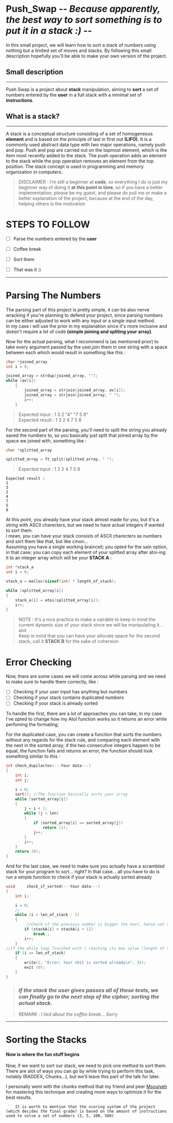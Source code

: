 # Push_Swap *-- Because apparently, the best way to sort something is to put it in a stack :) --*

In this small project, we will learn how to sort a stack of numbers using nothing but a limited set of moves and stacks.
By following this small description hopefully you'll be able to make your own version of the project.

## Small description
  ---
Push Swap is a project about __stack__ manipulation, aiming to __sort__ a set of numbers entered by the __user__ in a full stack with a minimal set of __instructions__.

## What is a stack?
---
A stack is a conceptual structure consisting of a set of homogeneous __element__ and is based on the principle of last in first out __(LIFO)__. It is a commonly used abstract data type with two major operations, namely push and pop. Push and pop are carried out on the topmost element, which is the item most recently added to the stack. The push operation adds an element to the stack while the pop operation removes an element from the top position. The stack concept is used in programming and memory organization in computers.

>DISCLAIMER : I'm still a beginner at __code__, so everything I do is just my beginner way of doing it __at this point in time__, so if you have a better implementation; please be my guest, and please do pull me or make a better explanation of the project, because at the end of the day, helping others is the motivation

# STEPS TO FOLLOW
- [ ] Parse the numbers entered by the __user__
- [ ] Coffee break
- [ ] Sort them
- [ ] That was it :)


---
# Parsing The Numbers
The parsing part of this project is pretty simple, it can be also nerve wracking if you're planning to defend your project, since parsing numbers can be either adjusted to work with any input or a single input method.  
In my case i will use the prior in my explanation since it's more inclusive and doesn't require a lot of code __(simple joining and spliting your array)__.  

Now for the actual parsing, what I recommend is (as mentioned prior) to take every argument passed by the user,join them in one string with a space between each which would result in something like this :

```c
char *joined_array
int i = 0;

joined_array = strdup(joined_array, "");
while (av[i])
	{
		joined_array = strjoin(joined_array, av[i]);
		joined_array = strjoin(joined_array, " ");
		i++;
	}
```
> Expected input : 1 3 2 "4" "7 5 8"  
> Expected result : 1 3 2 4 7 5 8  


For the second part of the parsing, you'll need to split the string you already saved the numbers to, so you basically just split that joined array by the space we joined with, something like :

```c
char *splitted_array

splitted_array = ft_split(splitted_array, " ");
```
> Expected input : 1 3 2 4 7 5 8

```
Expected result :
1
3
2
4
7
5
8
```
At this point, you already have your stack almost made for you, but it's a string with ASCII charecters, but we need to have actual integers if wanted to sort them.  
I mean, you can have your stack consists of ASCII charecters as numbers and sort them like that, but like cmon...  
Assuming you have a single working braincell; you opted for the sain option, in that case; you can copy each element of your splitted array after atoi-ing it to an integer array which will be your __STACK A__ :

```c
int *stack_a
int i = 0;

stack_a = malloc(sizeof(int) * length_of_stack);

while (splitted_array[i])
{
	stack_a[i] = atoi(splitted_array[i]);
	i++;
}
```
>NOTE : It's a nice practice to make a vairable to keep in mind the current dynamic size of your stack since we will be manipulating it... alot  
> Keep in mind that you can have your allocate space for the second stack, call it __STACK B__ for the sake of cohersion

# Error Checking

Now, there are some cases we will come across while parsing and we need to make sure to handle them correctly, like :  

- [ ] Checking if your user input has anything but numbers
- [ ] Checking if your stack contains duplicated numbers
- [ ] Checking if your stack is already sorted

To handle the first, there are a lot of approaches you can take, in my case I've opted to change how my AtoI function works so it returns an error while perfoming the formating;

For the duplicated case, you can create a function that sorts the numbers without any regards for the stack rule, and comparing each element with the next in the sorted array; if the two consecutive integers happen to be equal, the function fails and returns an error, the function should look something similar to this :

```c
int	check_dupilactes(---Your data---)
{
	int	i;
	int	j;

	i = 0;
	sort(); //The function basically sorts your array 
	while (sorted_array[i])
	{
		j = i + 1;
		while (j < len)
		{
			if (sorted_array[i] == sorted_array[j])
				return (1);
			j++;
		}
		i++;
	}
	return (0);
}
```

And for the last case, we need to make sure you actually have a scrambled  stack for your program to sort... right?
In that case... all you have to do is run a simple function to check if your stack is actually sorted already

``` c
void	 check_if_sorted(---Your data---)
{
	int	i;

	i = 0;
	//
	while (i < len_of_stack - 1)
	{
		 //Check if the previous number is bigger the next, hense not sorted
		if (stackA[i] > stackA[i + 1])
			break ;
		i++;
	}
//If the while loop finished with i reaching its max value (length of StackA) then we have an already sorted stack; therefore everything is sorted and we show an error and exit our program 
	if (i == len_of_stack)
	{	
		write(2, "Error: Your shit is sorted already\n", 35);
		exit (0);
	}
}
```

>### *If the stack the user gives passes all of these tests, we can finally go to the next step of the cipher; sorting the actual stack.*

>REMARK : *I lied about the coffee break... Sorry*

---
# Sorting the Stacks 
#### Now is where the fun stuff begins

Now, if we want to sort our stack, we need to pick one method to sort them.  
There are alot of ways you can go by while trying to perform this task, notably (RADDEX, Chunks...), but we'll leave this part of the talk for later.

I personally went with the chunks method that my friend and peer [Msouiyeh](https://github.com/mohamed-souiyeh) for mastering this technique and creating more ways to optimize it for the best results.

~~~ 
	It is worth to mention that the scoring system of the project (which decides the final grade) is based on the amount of instructions used to solve a set of numbers (3, 5, 100, 500)
~~~
